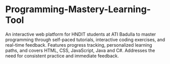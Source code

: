 # Programming-Mastery-Learning-Tool
An interactive web platform for HNDIT students at ATI Badulla to master programming through self-paced tutorials, interactive coding exercises, and real-time feedback. Features progress tracking, personalized learning paths, and covers HTML, CSS, JavaScript, Java and C#. Addresses the need for consistent practice and immediate feedback.
